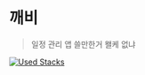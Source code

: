 # 깨비

> 일정 관리 앱 쓸만한거 왤케 없냐

[![Used Stacks](https://skillicons.dev/icons?i=react,ts,supabase,vite)](https://skillicons.dev)
